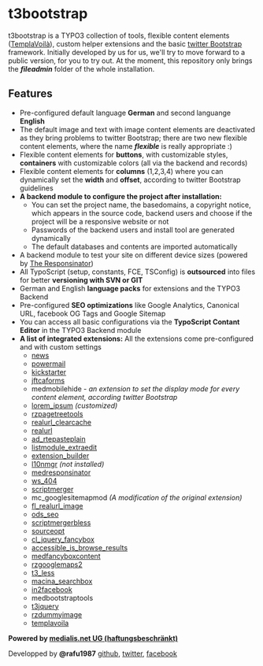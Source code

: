 # t3bootstrap

t3bootstrap is a TYPO3 collection of tools, flexible content elements ([TemplaVoilà](http://typo3.org/extensions/repository/view/templavoila)), custom helper extensions and the basic [twitter Bootstrap](http://twitter.github.com/bootstrap/) framework. Initially developed by us for us, we'll try to move forward to a public version, for you to try out. At the moment, this repository only brings the ***fileadmin*** folder of the whole installation.

## Features

* Pre-configured default language **German** and second languange **English**
* The default image and text with image content elements are deactivated as they bring problems to twitter Bootstrap; there are two new flexible content elements, where the name ***flexible*** is really appropriate :)
* Flexible content elements for **buttons**, with customizable styles, **containers** with customizable colors (all via the backend and records)
* Flexible content elements for **columns** (1,2,3,4) where you can dynamically set the **width** and **offset**, according to twitter Bootstrap guidelines
* **A backend module to configure the project after installation:**
	* You can set the project name, the basedomains, a copyright notice, which appears in the source code, backend users and choose if the project will be a responsive website or not
	* Passwords of the backend users and install tool are generated dynamically
	* The default databases and contents are imported automatically
* A backend module to test your site on different device sizes (powered by [The Responsinator](http://www.responsinator.com/))
* All TypoScript (setup, constants, FCE, TSConfig) is **outsourced** into files for better **versioning with SVN or GIT**
* German and English **language packs** for extensions and the TYPO3 Backend
* Pre-configured **SEO optimizations** like Google Analytics, Canonical URL, facebook OG Tags and Google Sitemap
* You can access all basic configurations via the **TypoScript Contant Editor** in the TYPO3 Backend module
* **A list of integrated extensions:** All the extensions come pre-configured and with custom settings
	* [news](http://typo3.org/extensions/repository/view/news)
	* [powermail](http://typo3.org/extensions/repository/view/powermail)
	* [kickstarter](http://typo3.org/extensions/repository/view/kickstarter)
	* [jftcaforms](http://typo3.org/extensions/repository/view/jftcaforms)
	* medmobilehide - *an extension to set the display mode for every content element, according twitter Bootstrap*
	* [lorem_ipsum](http://typo3.org/extensions/repository/view/lorem_ipsum) *(customized)*
	* [rzpagetreetools](http://typo3.org/extensions/repository/view/rzpagetreetools)
	* [realurl_clearcache](http://typo3.org/extensions/repository/view/realurl_clearcache)
	* [realurl](http://typo3.org/extensions/repository/view/realurl)
	* [ad_rtepasteplain](http://typo3.org/extensions/repository/view/ad_rtepasteplain)
	* [listmodule_extraedit](http://typo3.org/extensions/repository/view/listmodule_extraedit)
	* [extension_builder](http://typo3.org/extensions/repository/view/extension_builder)
	* [l10nmgr](http://typo3.org/extensions/repository/view/l10nmgr) *(not installed)*
	* [medresponsinator](https://github.com/medialis/medresponsinator)
	* [ws_404](http://typo3.org/extensions/repository/view/ws_404)
	* [scriptmerger](http://typo3.org/extensions/repository/view/scriptmerger)
	* mc_googlesitemapmod *(A modification of the original extension)*
	* [fl_realurl_image](http://typo3.org/extensions/repository/view/fl_realurl_image)
	* [ods_seo](http://typo3.org/extensions/repository/view/ods_seo)
	* [scriptmergerbless](http://typo3.org/extensions/repository/view/scriptmergerbless)
	* [sourceopt](http://typo3.org/extensions/repository/view/sourceopt)
	* [cl_jquery_fancybox](http://typo3.org/extensions/repository/view/cl_jquery_fancybox	)
	* [accessible_is_browse_results](http://typo3.org/extensions/repository/view/accessible_is_browse_results)
	* [medfancyboxcontent](https://github.com/medialis/medfancyboxcontent)
	* [rzgooglemaps2](https://github.com/rafu1987/rzgooglemaps2)
	* [t3_less](http://typo3.org/extensions/repository/view/t3_less)
	* [macina_searchbox](http://typo3.org/extensions/repository/view/macina_searchbox)
	* [in2facebook](http://typo3.org/extensions/repository/view/in2facebook)
	* medbootstraptools
	* [t3jquery](http://typo3.org/extensions/repository/view/t3jquery)
	* [rzdummyimage](http://typo3.org/extensions/repository/view/rzdummyimage)
	* [templavoila](http://typo3.org/extensions/repository/view/templavoila)	

**Powered by [medialis.net UG (haftungsbeschränkt)](http://www.medialis.net)**

Developped by **@rafu1987** [github](https://github.com/rafu1987), [twitter](https://twitter.com/rafu1987), [facebook](https://facebook.com/rafu1987)
